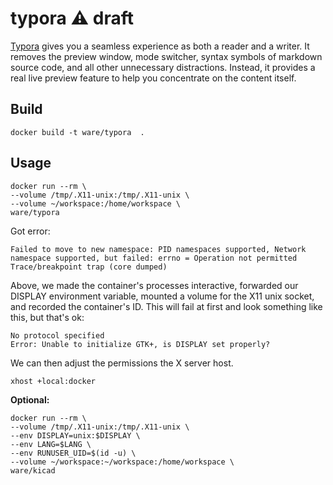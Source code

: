 # typora :warning: draft

[Typora](https://typora.io/) gives you a seamless experience as both a reader and a writer. It removes the preview window, mode switcher, syntax symbols of markdown source code, and all other unnecessary distractions. Instead, it provides a real live preview feature to help you concentrate on the content itself.

## Build

```shell script
docker build -t ware/typora  .
```

## Usage

```shell script
docker run --rm \
--volume /tmp/.X11-unix:/tmp/.X11-unix \
--volume ~/workspace:/home/workspace \
ware/typora 
```

Got error:

```shell script
Failed to move to new namespace: PID namespaces supported, Network namespace supported, but failed: errno = Operation not permitted
Trace/breakpoint trap (core dumped)
```
Above, we made the container's processes interactive, forwarded our DISPLAY environment variable, mounted a volume for the X11 unix socket, and recorded the container's ID. This will fail at first and look something like this, but that's ok:

```shell script
No protocol specified
Error: Unable to initialize GTK+, is DISPLAY set properly?
```

We can then adjust the permissions the X server host.

```shell script
xhost +local:docker
```

**Optional:**

```shell script
docker run --rm \
--volume /tmp/.X11-unix:/tmp/.X11-unix \
--env DISPLAY=unix:$DISPLAY \
--env LANG=$LANG \
--env RUNUSER_UID=$(id -u) \
--volume ~/workspace:~/workspace:/home/workspace \
ware/kicad
```
